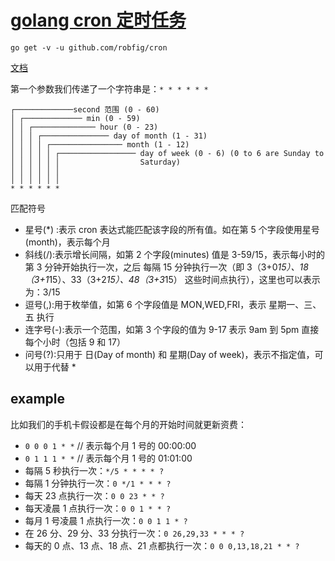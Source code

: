 # [golang cron 定时任务](https://www.jianshu.com/p/fd3dda663953)

`go get -v -u github.com/robfig/cron`

[文档](https://godoc.org/github.com/robfig/cron)

第一个参数我们传递了一个字符串是：`* * * * * *`

    ┌─────────────second 范围 (0 - 60)
    │ ┌───────────── min (0 - 59)
    │ │ ┌────────────── hour (0 - 23)
    │ │ │ ┌─────────────── day of month (1 - 31)
    │ │ │ │ ┌──────────────── month (1 - 12)
    │ │ │ │ │ ┌───────────────── day of week (0 - 6) (0 to 6 are Sunday to
    │ │ │ │ │ │                  Saturday)
    │ │ │ │ │ │
    │ │ │ │ │ │
    * * * * * *

匹配符号

- 星号(\*) :表示 cron 表达式能匹配该字段的所有值。如在第 5 个字段使用星号(month)，表示每个月
- 斜线(/):表示增长间隔，如第 2 个字段(minutes) 值是 3-59/15，表示每小时的第 3 分钟开始执行一次，之后 每隔 15 分钟执行一次（即 3（3+0*15）、18（3+1*15）、33（3+2*15）、48（3+3*15） 这些时间点执行），这里也可以表示为：3/15
- 逗号(,):用于枚举值，如第 6 个字段值是 MON,WED,FRI，表示 星期一、三、五 执行
- 连字号(-):表示一个范围，如第 3 个字段的值为 9-17 表示 9am 到 5pm 直接每个小时（包括 9 和 17）
- 问号(?):只用于 日(Day of month) 和 星期(Day of week)，表示不指定值，可以用于代替 \*

## example

比如我们的手机卡假设都是在每个月的开始时间就更新资费：

- `0 0 0 1 * *` // 表示每个月 1 号的 00:00:00
- `0 1 1 1 * *` // 表示每个月 1 号的 01:01:00
- 每隔 5 秒执行一次：`*/5 * * * * ?`
- 每隔 1 分钟执行一次：`0 */1 * * * ?`
- 每天 23 点执行一次：`0 0 23 * * ?`
- 每天凌晨 1 点执行一次：`0 0 1 * * ?`
- 每月 1 号凌晨 1 点执行一次：`0 0 1 1 * ?`
- 在 26 分、29 分、33 分执行一次：`0 26,29,33 * * * ?`
- 每天的 0 点、13 点、18 点、21 点都执行一次：`0 0 0,13,18,21 * * ?`
